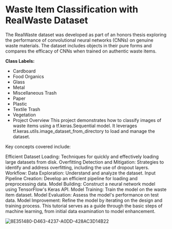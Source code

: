 # Waste Item Classification with RealWaste Dataset

The RealWaste dataset was developed as part of an honors thesis exploring the performance of convolutional neural networks (CNNs) on genuine waste materials. The dataset includes objects in their pure forms and compares the efficacy of CNNs when trained on authentic waste items.

**Class Labels:**
* Cardboard
* Food Organics
* Glass
* Metal
* Miscellaneous Trash
* Paper
* Plastic
* Textile Trash
* Vegetation
* Project Overview
This project demonstrates how to classify images of waste items using a tf.keras.Sequential model. It leverages tf.keras.utils.image_dataset_from_directory to load and manage the dataset.

Key concepts covered include:

Efficient Dataset Loading: Techniques for quickly and effectively loading large datasets from disk.
Overfitting Detection and Mitigation: Strategies to identify and address overfitting, including the use of dropout layers.
Workflow:
Data Exploration: Understand and analyze the dataset.
Input Pipeline Creation: Develop an efficient pipeline for loading and preprocessing data.
Model Building: Construct a neural network model using TensorFlow's Keras API.
Model Training: Train the model on the waste item dataset.
Model Evaluation: Assess the model's performance on test data.
Model Improvement: Refine the model by iterating on the design and training process.
This tutorial serves as a guide through the basic steps of machine learning, from initial data examination to model enhancement.

![8E351480-D463-4237-A0DD-428AC3D14B22](https://github.com/user-attachments/assets/d13c8b33-d57c-4551-a2b7-7b32d2be75cb)

